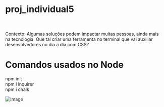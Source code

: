 # proj_individual5
<br>
<br>
Contexto: Algumas soluções podem impactar muitas pessoas, ainda mais na tecnologia. Que tal criar uma ferramenta no terminal que vai auxiliar desenvolvedores no dia a dia com CSS?
<br>

# Comandos usados no Node
npm init
<br>
npm i inquirer
<br>
npm i chalk
<br>

![image](https://user-images.githubusercontent.com/89521799/218484590-521143ac-7bd8-4479-9bc1-a7cb64d14aa8.png)
